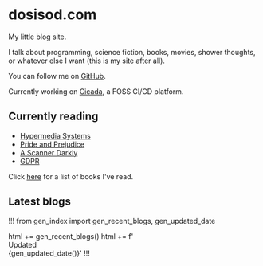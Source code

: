 # dosisod.com

My little blog site.

I talk about programming, science fiction, books, movies, shower
thoughts, or whatever else I want (this is my site after all).

You can follow me on [GitHub](https://github.com/dosisod).

Currently working on [Cicada](https://cicada.sh), a FOSS CI/CD platform.

## Currently reading

* [Hypermedia Systems](https://hypermedia.systems/hypermedia-systems/)
* [Pride and Prejudice](https://standardebooks.org/ebooks/jane-austen/pride-and-prejudice/text/single-page)
* [A Scanner Darkly](https://www.harpercollins.com/products/a-scanner-darkly-philip-k-dick)
* [GDPR](https://gdpr-info.eu)

Click [here](/blog/finished-books.html) for a list of books I've read.

## Latest blogs

!!!
from gen_index import gen_recent_blogs, gen_updated_date

html += gen_recent_blogs()
html += f'<br><span class="gray">Updated {gen_updated_date()}</span>'
!!!


<style>.gray { white-space: pre-wrap; }</style>
